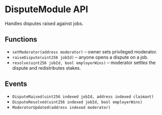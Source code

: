 # DisputeModule API

Handles disputes raised against jobs.

## Functions
- `setModerator(address moderator)` – owner sets privileged moderator.
- `raiseDispute(uint256 jobId)` – anyone opens a dispute on a job.
- `resolve(uint256 jobId, bool employerWins)` – moderator settles the dispute and redistributes stakes.

## Events
- `DisputeRaised(uint256 indexed jobId, address indexed claimant)`
- `DisputeResolved(uint256 indexed jobId, bool employerWins)`
- `ModeratorUpdated(address indexed moderator)`
